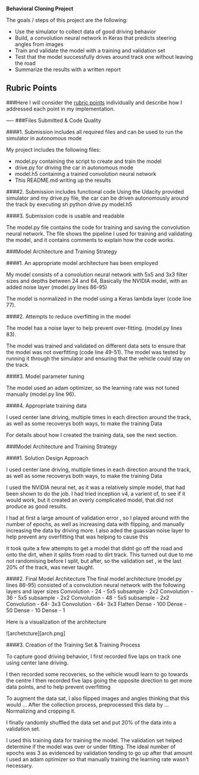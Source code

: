 

**Behavioral Cloning Project**

The goals / steps of this project are the following:
* Use the simulator to collect data of good driving behavior
* Build, a convolution neural network in Keras that predicts steering angles from images
* Train and validate the model with a training and validation set
* Test that the model successfully drives around track one without leaving the road
* Summarize the results with a written report



## Rubric Points
###Here I will consider the [rubric points](https://review.udacity.com/#!/rubrics/432/view) individually and describe how I addressed each point in my implementation.  

—-
###Files Submitted & Code Quality

####1. Submission includes all required files and can be used to run the simulator in autonomous mode

My project includes the following files:
* model.py containing the script to create and train the model
* drive.py for driving the car in autonomous mode
* model.h5 containing a trained convolution neural network 
* This README.md writing up the results

####2. Submission includes functional code
Using the Udacity provided simulator and my drive.py file, the car can be driven autonomously around the track by executing 
sh
python drive.py model.h5

####3. Submission code is usable and readable

The model.py file contains the code for training and saving the convolution neural network. The file shows the pipeline I used for training and validating the model, and it contains comments to explain how the code works.

###Model Architecture and Training Strategy

####1. An appropriate model architecture has been employed

My model consists of a convolution neural network with 5x5 and 3x3 filter sizes and depths between 24 and 64, Basically the NVIDIA model, with an added noise layer (model.py lines 86-95) 

The model  is normalized in the model using a Keras lambda layer (code line 77). 

####2. Attempts to reduce overfitting in the model

The model has a noise layer to help prevent over-fitting. (model.py lines 83). 

The model was trained and validated on different data sets to ensure that the model was not overfitting (code line 49-51). The model was tested by running it through the simulator and ensuring that the vehicle could stay on the track.

####3. Model parameter tuning

The model used an adam optimizer, so the learning rate was not tuned manually (model.py line 96).

####4. Appropriate training data

I used center lane driving, multiple times in each direction around the track, as well as some recoverys both ways, to make the training Data

For details about how I created the training data, see the next section. 

###Model Architecture and Training Strategy

####1. Solution Design Approach

I used center lane driving, multiple times in each direction around the track, as well as some recoverys both ways, to make the training Data

I used the NVIDIA neural net, as it was a relatively simple model, that had been shown to do the job.
I had tried inception v4, a varient of, to see if it would work, but it created an overly complicated model, that did not produce as good results.

I had at first a large amount of validation error , so I played around with the number of epochs, as well as increasing data with flipping, and manually increasing the data by driving more. I also aded the guassian noise layer to help prevent any overfitting that was helping to cause this

it took quite a few attempts to get a model that didnt go off the road and onto the dirt, when it splits from road to dirt track. This turned out due to me not randomising before I split, but after, so the validation set , ie the last 20% of the track, was never taught.

####2. Final Model Architecture
The final model architecture (model.py lines 86-95) consisted of a convolution neural network with the following layers and layer sizes 
Convolution - 24 - 5x5 subsample - 2x2
Convolution - 36 - 5x5 subsample - 2x2
Convolution - 48 - 5x5 subsample - 2x2
Convolution -  64- 3x3 
Convolution -  64- 3x3 
Flatten
Dense - 100
Dense - 50
Dense - 10
Dense - 1



Here is a visualization of the architecture


![archetcture][arch.png]

####3. Creation of the Training Set & Training Process

To capture good driving behavior, I first recorded five laps on track one using center lane driving. 

I then recorded some recoveries, so the vehicle woudl learn to go towards the centre 
I then recorded five laps going the opposite direction to get more data points, and to help prevent overfitting


To augment the data sat, I also flipped images and angles thinking that this would ... 
After the collection process,  preprocessed this data by ... Normalizing and cropping it.


I finally randomly shuffled the data set and put 20% of the data into a validation set. 

I used this training data for training the model. The validation set helped determine if the model was over or under fitting. The ideal number of epochs was 3 as evidenced by validation tending to go up after that amount I used an adam optimizer so that manually training the learning rate wasn't necessary.
